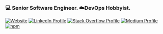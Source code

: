 ### 💻 Senior Software Engineer. ☁️DevOps Hobbyist.

[![Website](https://img.shields.io/badge/Web-Portfolio-red?&color=3c78d8)](http://shams-nahid.com/)
[![LinkedIn Profile](https://img.shields.io/badge/Linkedin-Shams_Nahid-275742a4/?style=flat&logo=linkedin)](https://www.linkedin.com/in/shams-nahid-275742a4)
[![Stack Overflow Profile](https://img.shields.io/stackexchange/stackoverflow/r/5361646?label=Stack%20Overflow&logo=stack-overflow&color=FE7A16)](https://stackoverflow.com/users/5361646/shams-nahid)
[![Medium Profile](https://img.shields.io/badge/Medium-Shams_Nahid-30302f?style=flat&logo=medium)](https://medium.com/@shams-nahid)
[![npm](https://img.shields.io/badge/npm-bmshamsnahid?style=flat&logo=npm)](https://www.npmjs.com/~bmshamsnahid)
